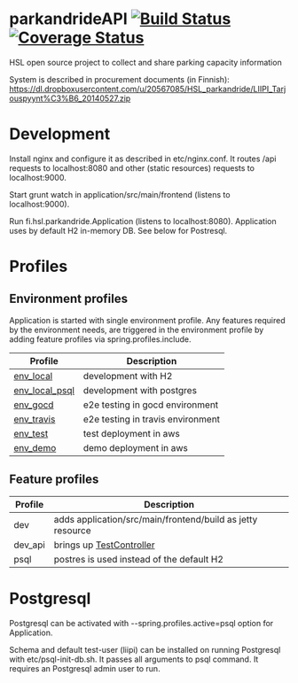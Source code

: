 # parkandrideAPI [![Build Status](https://travis-ci.org/HSLdevcom/parkandrideAPI.svg?branch=master)](https://travis-ci.org/HSLdevcom/parkandrideAPI) [![Coverage Status](https://coveralls.io/repos/HSLdevcom/parkandrideAPI/badge.png?branch=master)](https://coveralls.io/r/HSLdevcom/parkandrideAPI?branch=master)

HSL open source project to collect and share parking capacity information

System is described in procurement documents (in Finnish):
https://dl.dropboxusercontent.com/u/20567085/HSL_parkandride/LIIPI_Tarjouspyynt%C3%B6_20140527.zip

# Development

Install nginx and configure it as described in etc/nginx.conf. It routes /api requests to localhost:8080 and other (static resources) requests to
localhost:9000.

Start grunt watch in application/src/main/frontend (listens to localhost:9000).

Run fi.hsl.parkandride.Application (listens to localhost:8080). Application uses by default H2 in-memory DB. See below for Postresql.

# Profiles

## Environment profiles
Application is started with single environment profile. Any features required by the environment needs, are triggered in the environment profile by adding feature profiles via spring.profiles.include.

Profile|Description
-------|-----------
[env_local](https://github.com/HSLdevcom/parkandrideAPI/blob/master/application/src/main/resources/application-env_local.properties)       |development with H2
[env_local_psql](https://github.com/HSLdevcom/parkandrideAPI/blob/master/application/src/main/resources/application-env_local_psql.properties)  |development with postgres
[env_gocd](https://github.com/HSLdevcom/parkandrideAPI/blob/master/application/src/main/resources/application-env_gocd.properties)        |e2e testing in gocd environment 
[env_travis](https://github.com/HSLdevcom/parkandrideAPI/blob/master/application/src/main/resources/application-env_travis.properties)      |e2e testing in travis environment
[env_test](https://github.com/HSLdevcom/parkandrideAPI/blob/master/application/src/main/resources/application-env_test.properties)        |test deployment in aws
[env_demo](https://github.com/HSLdevcom/parkandrideAPI/blob/master/application/src/main/resources/application-env_demo.properties)        |demo deployment in aws

## Feature profiles

Profile|Description
-------|-----------
dev     |adds application/src/main/frontend/build as jetty resource
dev_api |brings up [TestController](https://github.com/HSLdevcom/parkandrideAPI/blob/master/application/src/main/java/fi/hsl/parkandride/dev/TestController.java)
psql    |postres is used instead of the default H2

# Postgresql

Postgresql can be activated with --spring.profiles.active=psql option for Application.

Schema and default test-user (liipi) can be installed on running Postgresql with etc/psql-init-db.sh. It passes all arguments to psql command. It requires an
Postgresql admin user to run.
